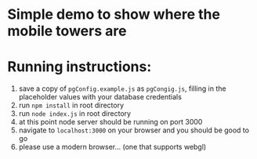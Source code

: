 # Simple demo to show where the mobile towers are

# Running instructions:
1. save a copy of `pgConfig.example.js` as `pgCongig.js`, filling in the placeholder values with your database credentials
2. run `npm install` in root directory
3. run `node index.js` in root directory
4. at this point node server should be running on port 3000
5. navigate to `localhost:3000` on your browser and you should be good to go
6. please use a modern browser... (one that supports webgl)

